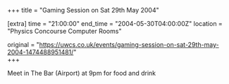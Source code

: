 +++
title = "Gaming Session on Sat 29th May 2004"

[extra]
time = "21:00:00"
end_time = "2004-05-30T04:00:00Z"
location = "Physics Concourse Computer Rooms"

original = "https://uwcs.co.uk/events/gaming-session-on-sat-29th-may-2004-1474488951481/"    
+++

Meet in The Bar (Airport) at 9pm for food and drink

